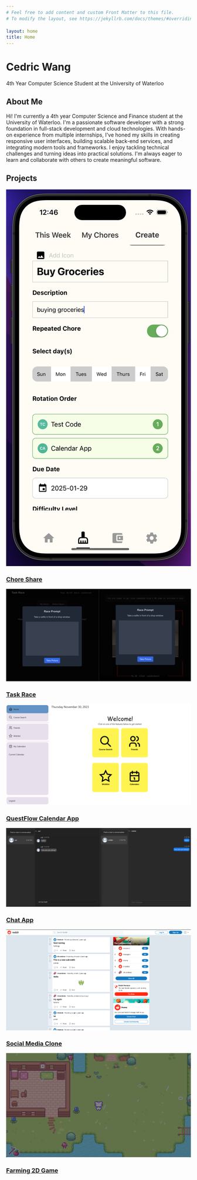 ```yaml
---
# Feel free to add content and custom Front Matter to this file.
# To modify the layout, see https://jekyllrb.com/docs/themes/#overriding-theme-defaults

layout: home
title: Home
---
```


<div class="hero-section" id="home">
    <h1>Cedric Wang</h1>
    <p class="subtitle">4th Year Computer Science Student at the University of Waterloo</p>
    <div class="social-links">
        <a href="https://github.com/C689Wang" target="_blank"><i class="fab fa-github"></i></a>
        <a href="https://linkedin.com/in/cedric-wang" target="_blank"><i class="fab fa-linkedin"></i></a>
        <a href="mailto:c689wang@uwaterloo.ca"><i class="fas fa-envelope"></i></a>
    </div>
</div>

<section id="about" class="section">
    <h2>About Me</h2>
    <p>Hi! I'm currently a 4th year Computer Science and Finance student at the University of Waterloo. I'm a passionate software developer with a strong foundation in full-stack development and cloud technologies. With hands-on experience from multiple internships, I've honed my skills in creating responsive user interfaces, building scalable back-end services, and integrating modern tools and frameworks. I enjoy tackling technical challenges and turning ideas into practical solutions. I'm always eager to learn and collaborate with others to create meaningful software.</p>
</section>

<section id="projects" class="section">
    <h2>Projects</h2>
    <div class="projects-grid">
        <div class="project-card">
            <a href="https://github.com/C689Wang/chore-share" target="_blank" class="project-link">
                <img src="/assets/images/projects/ChoreShare.png" alt="Chore Share" class="project-image">
                <div class="project-overlay">
                    <h3>Chore Share</h3>
                </div>
            </a>
        </div>
        <div class="project-card">
            <a href="https://github.com/C689Wang/task-race" target="_blank" class="project-link">
                <img src="/assets/images/projects/TaskRace.png" alt="Task Race" class="project-image">
                <div class="project-overlay">
                    <h3>Task Race</h3>
                </div>
            </a>
        </div>
        <div class="project-card">
            <a href="https://github.com/C689Wang/questFlow-calendarApp" target="_blank" class="project-link">
                <img src="/assets/images/projects/CalendarApp.png" alt="Calendar App" class="project-image">
                <div class="project-overlay">
                    <h3>QuestFlow Calendar App</h3>
                </div>
            </a>
        </div>
        <div class="project-card">
            <a href="https://github.com/C689Wang/ChatApp" target="_blank" class="project-link">
                <img src="/assets/images/projects/ChatApp.png" alt="Chat App" class="project-image">
                <div class="project-overlay">
                    <h3>Chat App</h3>
                </div>
            </a>
        </div>
        <div class="project-card">
            <a href="https://github.com/C689Wang/SocialMediaClone" target="_blank" class="project-link">
                <img src="/assets/images/projects/SocialMediaClone.png" alt="Social Media Clone" class="project-image">
                <div class="project-overlay">
                    <h3>Social Media Clone</h3>
                </div>
            </a>
        </div>
        <div class="project-card">
            <a href="https://github.com/C689Wang/Farming2DGame" target="_blank" class="project-link">
                <img src="/assets/images/projects/Farming2DGame.png" alt="Farming 2D Game" class="project-image">
                <div class="project-overlay">
                    <h3>Farming 2D Game</h3>
                </div>
            </a>
        </div>
    </div>

</section>
